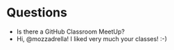 # Questions

* Is there a GitHub Classroom MeetUp?
* Hi, @mozzadrella! I liked very much your classes! :-)

